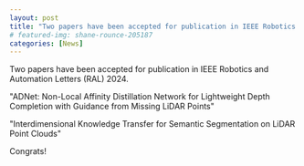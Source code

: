 ```yaml
---
layout: post
title: "Two papers have been accepted for publication in IEEE Robotics and Automation Letters (RAL) 2024"
# featured-img: shane-rounce-205187
categories: [News]
---
```


Two papers have been accepted for publication in IEEE Robotics and Automation Letters (RAL) 2024.

"ADNet: Non-Local Affinity Distillation Network for Lightweight Depth Completion with Guidance from Missing LiDAR Points"

"Interdimensional Knowledge Transfer for Semantic Segmentation on LiDAR Point Clouds"

Congrats!
